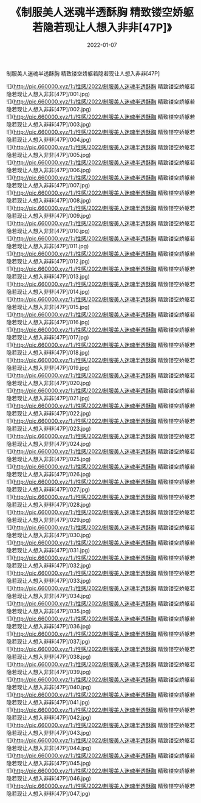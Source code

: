 ﻿---
layout: post
title:  《制服美人迷魂半透酥胸 精致镂空娇躯若隐若现让人想入非非[47P]》
date:   2022-01-07
img: http://pic.660000.xyz/1:/性感/2022/制服美人迷魂半透酥胸 精致镂空娇躯若隐若现让人想入非非[47P]/000.jpg
categories: [美女, 清纯, 唯美]
---

制服美人迷魂半透酥胸 精致镂空娇躯若隐若现让人想入非非[47P]

  ![](http://pic.660000.xyz/1:/性感/2022/制服美人迷魂半透酥胸 精致镂空娇躯若隐若现让人想入非非[47P]/001.jpg) <br> ![](http://pic.660000.xyz/1:/性感/2022/制服美人迷魂半透酥胸 精致镂空娇躯若隐若现让人想入非非[47P]/002.jpg) <br> ![](http://pic.660000.xyz/1:/性感/2022/制服美人迷魂半透酥胸 精致镂空娇躯若隐若现让人想入非非[47P]/003.jpg) <br> ![](http://pic.660000.xyz/1:/性感/2022/制服美人迷魂半透酥胸 精致镂空娇躯若隐若现让人想入非非[47P]/004.jpg) <br> ![](http://pic.660000.xyz/1:/性感/2022/制服美人迷魂半透酥胸 精致镂空娇躯若隐若现让人想入非非[47P]/005.jpg) <br> ![](http://pic.660000.xyz/1:/性感/2022/制服美人迷魂半透酥胸 精致镂空娇躯若隐若现让人想入非非[47P]/006.jpg) <br> ![](http://pic.660000.xyz/1:/性感/2022/制服美人迷魂半透酥胸 精致镂空娇躯若隐若现让人想入非非[47P]/007.jpg) <br> ![](http://pic.660000.xyz/1:/性感/2022/制服美人迷魂半透酥胸 精致镂空娇躯若隐若现让人想入非非[47P]/008.jpg) <br> ![](http://pic.660000.xyz/1:/性感/2022/制服美人迷魂半透酥胸 精致镂空娇躯若隐若现让人想入非非[47P]/009.jpg) <br> ![](http://pic.660000.xyz/1:/性感/2022/制服美人迷魂半透酥胸 精致镂空娇躯若隐若现让人想入非非[47P]/010.jpg) <br> ![](http://pic.660000.xyz/1:/性感/2022/制服美人迷魂半透酥胸 精致镂空娇躯若隐若现让人想入非非[47P]/011.jpg) <br> ![](http://pic.660000.xyz/1:/性感/2022/制服美人迷魂半透酥胸 精致镂空娇躯若隐若现让人想入非非[47P]/012.jpg) <br> ![](http://pic.660000.xyz/1:/性感/2022/制服美人迷魂半透酥胸 精致镂空娇躯若隐若现让人想入非非[47P]/013.jpg) <br> ![](http://pic.660000.xyz/1:/性感/2022/制服美人迷魂半透酥胸 精致镂空娇躯若隐若现让人想入非非[47P]/014.jpg) <br> ![](http://pic.660000.xyz/1:/性感/2022/制服美人迷魂半透酥胸 精致镂空娇躯若隐若现让人想入非非[47P]/015.jpg) <br> ![](http://pic.660000.xyz/1:/性感/2022/制服美人迷魂半透酥胸 精致镂空娇躯若隐若现让人想入非非[47P]/016.jpg) <br> ![](http://pic.660000.xyz/1:/性感/2022/制服美人迷魂半透酥胸 精致镂空娇躯若隐若现让人想入非非[47P]/017.jpg) <br> ![](http://pic.660000.xyz/1:/性感/2022/制服美人迷魂半透酥胸 精致镂空娇躯若隐若现让人想入非非[47P]/018.jpg) <br> ![](http://pic.660000.xyz/1:/性感/2022/制服美人迷魂半透酥胸 精致镂空娇躯若隐若现让人想入非非[47P]/019.jpg) <br> ![](http://pic.660000.xyz/1:/性感/2022/制服美人迷魂半透酥胸 精致镂空娇躯若隐若现让人想入非非[47P]/020.jpg) <br> ![](http://pic.660000.xyz/1:/性感/2022/制服美人迷魂半透酥胸 精致镂空娇躯若隐若现让人想入非非[47P]/021.jpg) <br> ![](http://pic.660000.xyz/1:/性感/2022/制服美人迷魂半透酥胸 精致镂空娇躯若隐若现让人想入非非[47P]/022.jpg) <br> ![](http://pic.660000.xyz/1:/性感/2022/制服美人迷魂半透酥胸 精致镂空娇躯若隐若现让人想入非非[47P]/023.jpg) <br> ![](http://pic.660000.xyz/1:/性感/2022/制服美人迷魂半透酥胸 精致镂空娇躯若隐若现让人想入非非[47P]/024.jpg) <br> ![](http://pic.660000.xyz/1:/性感/2022/制服美人迷魂半透酥胸 精致镂空娇躯若隐若现让人想入非非[47P]/025.jpg) <br> ![](http://pic.660000.xyz/1:/性感/2022/制服美人迷魂半透酥胸 精致镂空娇躯若隐若现让人想入非非[47P]/026.jpg) <br> ![](http://pic.660000.xyz/1:/性感/2022/制服美人迷魂半透酥胸 精致镂空娇躯若隐若现让人想入非非[47P]/027.jpg) <br> ![](http://pic.660000.xyz/1:/性感/2022/制服美人迷魂半透酥胸 精致镂空娇躯若隐若现让人想入非非[47P]/028.jpg) <br> ![](http://pic.660000.xyz/1:/性感/2022/制服美人迷魂半透酥胸 精致镂空娇躯若隐若现让人想入非非[47P]/029.jpg) <br> ![](http://pic.660000.xyz/1:/性感/2022/制服美人迷魂半透酥胸 精致镂空娇躯若隐若现让人想入非非[47P]/030.jpg) <br> ![](http://pic.660000.xyz/1:/性感/2022/制服美人迷魂半透酥胸 精致镂空娇躯若隐若现让人想入非非[47P]/031.jpg) <br> ![](http://pic.660000.xyz/1:/性感/2022/制服美人迷魂半透酥胸 精致镂空娇躯若隐若现让人想入非非[47P]/032.jpg) <br> ![](http://pic.660000.xyz/1:/性感/2022/制服美人迷魂半透酥胸 精致镂空娇躯若隐若现让人想入非非[47P]/033.jpg) <br> ![](http://pic.660000.xyz/1:/性感/2022/制服美人迷魂半透酥胸 精致镂空娇躯若隐若现让人想入非非[47P]/034.jpg) <br> ![](http://pic.660000.xyz/1:/性感/2022/制服美人迷魂半透酥胸 精致镂空娇躯若隐若现让人想入非非[47P]/035.jpg) <br> ![](http://pic.660000.xyz/1:/性感/2022/制服美人迷魂半透酥胸 精致镂空娇躯若隐若现让人想入非非[47P]/036.jpg) <br> ![](http://pic.660000.xyz/1:/性感/2022/制服美人迷魂半透酥胸 精致镂空娇躯若隐若现让人想入非非[47P]/037.jpg) <br> ![](http://pic.660000.xyz/1:/性感/2022/制服美人迷魂半透酥胸 精致镂空娇躯若隐若现让人想入非非[47P]/038.jpg) <br> ![](http://pic.660000.xyz/1:/性感/2022/制服美人迷魂半透酥胸 精致镂空娇躯若隐若现让人想入非非[47P]/039.jpg) <br> ![](http://pic.660000.xyz/1:/性感/2022/制服美人迷魂半透酥胸 精致镂空娇躯若隐若现让人想入非非[47P]/040.jpg) <br> ![](http://pic.660000.xyz/1:/性感/2022/制服美人迷魂半透酥胸 精致镂空娇躯若隐若现让人想入非非[47P]/041.jpg) <br> ![](http://pic.660000.xyz/1:/性感/2022/制服美人迷魂半透酥胸 精致镂空娇躯若隐若现让人想入非非[47P]/042.jpg) <br> ![](http://pic.660000.xyz/1:/性感/2022/制服美人迷魂半透酥胸 精致镂空娇躯若隐若现让人想入非非[47P]/043.jpg) <br> ![](http://pic.660000.xyz/1:/性感/2022/制服美人迷魂半透酥胸 精致镂空娇躯若隐若现让人想入非非[47P]/044.jpg) <br> ![](http://pic.660000.xyz/1:/性感/2022/制服美人迷魂半透酥胸 精致镂空娇躯若隐若现让人想入非非[47P]/045.jpg) <br> ![](http://pic.660000.xyz/1:/性感/2022/制服美人迷魂半透酥胸 精致镂空娇躯若隐若现让人想入非非[47P]/046.jpg) <br> ![](http://pic.660000.xyz/1:/性感/2022/制服美人迷魂半透酥胸 精致镂空娇躯若隐若现让人想入非非[47P]/047.jpg) <br>